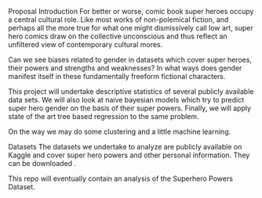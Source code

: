 Proposal
Introduction
For better or worse, comic book super heroes occupy a central cultural role. Like most works of non-polemical fiction, and perhaps all the more true for what one might dismissively call low art, super hero comics draw on the collective unconscious and thus reflect an unfiltered view of contemporary cultural mores.

Can we see biases related to gender in datasets which cover super heroes, their powers and strengths and weaknesses? In what ways does gender manifest itself in these fundamentally freeform fictional characters.

This project will undertake descriptive statistics of several publicly available data sets. We will also look at naive bayesian models which try to predict super hero gender on the basis of their super powers. Finally, we will apply state of the art tree based regression to the same problem.

On the way we may do some clustering and a little machine learning.

Datasets
The datasets we undertake to analyze are publicly available on Kaggle and cover super hero powers and other personal information. They can be downloaded .

This repo will eventually contain an analysis of the Superhero Powers Dataset.